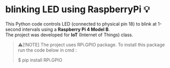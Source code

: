 # blinking LED using RaspberryPi 💡
This Python code controls LED (connected to physical pin 18) to blink at 1-second intervals using a **Raspberry Pi 4 Model B**.   
The project was developed for **IoT** (Internet of Things) class.      
> ⚠️[!NOTE]
> The project uses RPi.GPIO package. To install this package run the code below in cmd :
>
>    $ pip install RPi.GPIO
>
